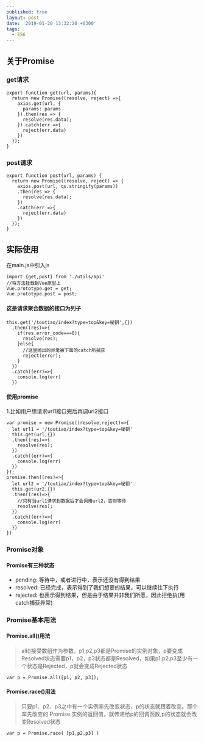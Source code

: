 ```yaml
---
published: true
layout: post
date: '2019-01-20 13:32:20 +0300'
tags:
  - ES6
---
```

## 关于Promise

### get请求

```
export function get(url, params){    
  return new Promise((resolve, reject) =>{        
    axios.get(url, {            
      params: params        
    }).then(res => {
      resolve(res.data);
    }).catch(err =>{
      reject(err.data)        
    })    
  });
}
```
### post请求

```
export function post(url, params) {
  return new Promise((resolve, reject) => {
    axios.post(url, qs.stringify(params))
    .then(res => {
      resolve(res.data);
    })
    .catch(err =>{
      reject(err.data)
    })
  });
}
```

## 实际使用
在main.js中引入js

```
import {get,post} from './utils/api'
//将方法挂载到Vue原型上
Vue.prototype.get = get;
Vue.prototype.post = post;
```

#### 这是请求聚合数据的接口为列子

```
this.get('/toutiao/index?type=top&key=秘钥',{})
  .then((res)=>{
    if(res.error_code===0){
      resolve(res);
    }else{
      //这里抛出的异常被下面的catch所捕获
      reject(error);
    }
  })
  .catch((err)=>{
    console.log(err)
  })
 ```
 
 
 
#### 使用promise

1.比如用户想请求url1接口完后再调url2接口

```
var promise = new Promise((resolve,reject)=>{
  let url1 = '/toutiao/index?type=top&key=秘钥'
  this.get(url,{})
  .then((res)=>{
    resolve(res);
  })
  .catch((err)=>{
    console.log(err)
  })
});
promise.then((res)=>{
  let url2 = '/toutiao/index?type=top&key=秘钥'
  this.get(ur2,{})
  .then((res)=>{
    //只有当url1请求到数据后才会调用url2，否则等待
    resolve(res);
  })
  .catch((err)=>{
    console.log(err)
  })
})
```

### Promise对象

#### Promise有三种状态

- pending: 等待中，或者进行中，表示还没有得到结果
- resolved: 已经完成，表示得到了我们想要的结果，可以继续往下执行
- rejected: 也表示得到结果，但是由于结果并非我们所愿，因此拒绝执(用catch捕获异常)

### Promise基本用法

#### Promise.all()用法
>all()接受数组作为参数。p1,p2,p3都是Promise的实例对象，p要变成Resolved状态需要p1，p2，p3状态都是Resolved，如果p1,p2,p3至少有一个状态是Rejected，p就会变成Rejected状态

```
var p = Promise.all([p1, p2, p3]);
```

#### Promise.race()用法
>只要p1、p2、p3之中有一个实例率先改变状态，p的状态就跟着改变。那个率先改变的 Promise 实例的返回值，就传递给p的回调函数,p的状态就会改变Resolved状态

```
var p = Promise.race( [p1,p2,p3] )
```









